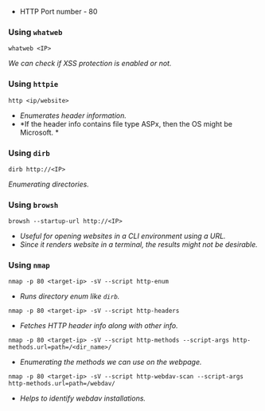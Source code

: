 
- HTTP Port number - 80

### Using `whatweb`

```
whatweb <IP>
```

*We can check if XSS protection is enabled or not.*

### Using `httpie`

```
http <ip/website> 
```

- *Enumerates header information.*
- *If the header info contains file type ASPx, then the OS might be Microsoft. *

### Using `dirb`

```
dirb http://<IP>
```

*Enumerating directories.*

### Using `browsh`

```
browsh --startup-url http://<IP>
```

- *Useful for opening websites in a CLI environment using a URL.*
- *Since it renders website in a terminal, the results might not be desirable.*

### Using `nmap`

```
nmap -p 80 <target-ip> -sV --script http-enum
```

- *Runs directory enum like `dirb`.*

```
nmap -p 80 <target-ip> -sV --script http-headers
```

- *Fetches HTTP header info along with other info.*

```
nmap -p 80 <target-ip> -sV --script http-methods --script-args http-methods.url=path=/<dir_name>/
```

- *Enumerating the methods we can use on the webpage.*

```
nmap -p 80 <target-ip> -sV --script http-webdav-scan --script-args http-methods.url=path=/webdav/
```

- *Helps to identify webdav installations.*
